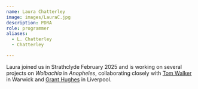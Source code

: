 ```yaml
---
name: Laura Chatterley
image: images/LauraC.jpg
description: PDRA
role: programmer
aliases:
  - L. Chatterley
  - Chatterley

---
```


Laura joined us in Strathclyde February 2025 and is working on several projects on _Wolbachia_ in _Anopheles_, collaborating closely with [Tom Walker](https://warwick.ac.uk/fac/sci/lifesci/people/twalker/) in Warwick and [Grant Hughes](https://www.lstmed.ac.uk/about/people/dr-grant-hughes) in Liverpool. 
